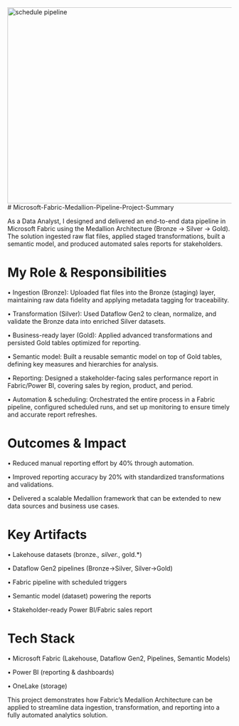 <img width="926" height="440" alt="schedule pipeline" src="https://github.com/user-attachments/assets/681c8445-245e-4b94-8ba5-19ca39514ade" />
# Microsoft-Fabric-Medallion-Pipeline-Project-Summary


As a Data Analyst, I designed and delivered an end-to-end data pipeline in Microsoft Fabric using the Medallion Architecture (Bronze → Silver → Gold). The solution ingested raw flat files, applied staged transformations, built a semantic model, and produced automated sales reports for stakeholders.


# My Role & Responsibilities


•	Ingestion (Bronze): Uploaded flat files into the Bronze (staging) layer, maintaining raw data fidelity and applying metadata tagging for traceability.

•	Transformation (Silver): Used Dataflow Gen2 to clean, normalize, and validate the Bronze data into enriched Silver datasets.

•	Business-ready layer (Gold): Applied advanced transformations  and persisted Gold tables optimized for reporting.

•	Semantic model: Built a reusable semantic model on top of Gold tables, defining key measures and hierarchies for analysis.

•	Reporting: Designed a stakeholder-facing sales performance report in Fabric/Power BI, covering sales by region, product, and period.

•	Automation & scheduling: Orchestrated the entire process in a Fabric pipeline, configured scheduled runs, and set up monitoring to ensure timely and accurate report refreshes.

# Outcomes & Impact



•	Reduced manual reporting effort by 40% through automation.

•	Improved reporting accuracy by 20% with standardized transformations and validations.

•	Delivered a scalable Medallion framework that can be extended to new data sources and business use cases.

# Key Artifacts



•	Lakehouse datasets (bronze.*, silver.*, gold.*)

•	Dataflow Gen2 pipelines (Bronze→Silver, Silver→Gold)

•	Fabric pipeline with scheduled triggers

•	Semantic model (dataset) powering the reports

•	Stakeholder-ready Power BI/Fabric sales report

# Tech Stack



•	Microsoft Fabric (Lakehouse, Dataflow Gen2, Pipelines, Semantic Models)

•	Power BI (reporting & dashboards)

•	OneLake (storage)

This project demonstrates how Fabric’s Medallion Architecture can be applied to streamline data ingestion, transformation, and reporting into a fully automated analytics solution.

